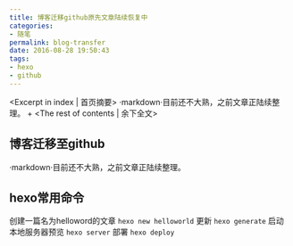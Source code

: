 ```yaml
---
title: 博客迁移github原先文章陆续恢复中
categories:
- 随笔
permalink: blog-transfer
date: 2016-08-28 19:50:43
tags:
- hexo
- github
---
```


<Excerpt in index | 首页摘要>
·markdown·目前还不大熟，之前文章正陆续整理。
+<!-- more -->
<The rest of contents | 余下全文>
## 博客迁移至github
·markdown·目前还不大熟，之前文章正陆续整理。
## hexo常用命令
创建一篇名为helloword的文章
`hexo new helloworld`
更新
`hexo generate`
启动本地服务器预览
`hexo server`
部署
`hexo deploy`

